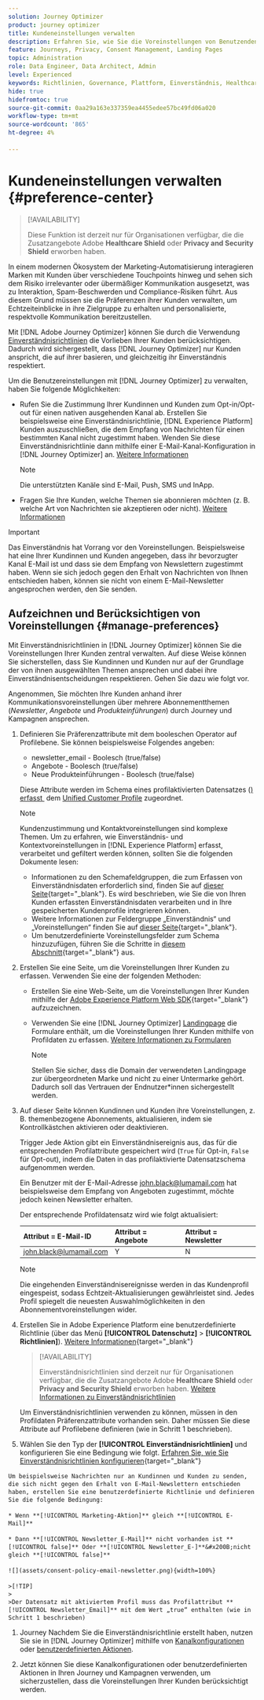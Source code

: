 ```yaml
---
solution: Journey Optimizer
product: journey optimizer
title: Kundeneinstellungen verwalten
description: Erfahren Sie, wie Sie die Voreinstellungen von Benutzenden mithilfe von Einverständnisrichtlinien verwalten
feature: Journeys, Privacy, Consent Management, Landing Pages
topic: Administration
role: Data Engineer, Data Architect, Admin
level: Experienced
keywords: Richtlinien, Governance, Plattform, Einverständnis, Healthcare Shield
hide: true
hidefromtoc: true
source-git-commit: 0aa29a163e337359ea4455edee57bc49fd06a020
workflow-type: tm+mt
source-wordcount: '865'
ht-degree: 4%

---
```


# Kundeneinstellungen verwalten {#preference-center}

>[!AVAILABILITY]
>
>Diese Funktion ist derzeit nur für Organisationen verfügbar, die die Zusatzangebote Adobe **Healthcare Shield** oder **Privacy and Security Shield** erworben haben.

In einem modernen Ökosystem der Marketing-Automatisierung interagieren Marken mit Kunden über verschiedene Touchpoints hinweg und sehen sich dem Risiko irrelevanter oder übermäßiger Kommunikation ausgesetzt, was zu Interaktion, Spam-Beschwerden und Compliance-Risiken führt. Aus diesem Grund müssen sie die Präferenzen ihrer Kunden verwalten, um Echtzeiteinblicke in ihre Zielgruppe zu erhalten und personalisierte, respektvolle Kommunikation bereitzustellen.

Mit [!DNL Adobe Journey Optimizer] können Sie durch die Verwendung [Einverständnisrichtlinien](consent.md) die Vorlieben Ihrer Kunden berücksichtigen<!-- in terms of **channels** and **topics**-->. Dadurch wird sichergestellt, dass [!DNL Journey Optimizer] nur Kunden anspricht, die auf ihrer <!-- their preferred channels and on the subscription topics--> basieren, und gleichzeitig ihr Einverständnis respektiert.

Um die Benutzereinstellungen mit [!DNL Journey Optimizer] zu verwalten, haben Sie folgende Möglichkeiten:

* Rufen Sie die Zustimmung Ihrer Kundinnen und Kunden zum Opt-in/Opt-out für einen nativen ausgehenden Kanal ab. Erstellen Sie beispielsweise eine Einverständnisrichtlinie, [!DNL Experience Platform] Kunden auszuschließen, die dem Empfang von Nachrichten für einen bestimmten Kanal nicht zugestimmt haben. Wenden Sie diese Einverständnisrichtlinie dann mithilfe einer E-Mail-Kanal-Konfiguration in [!DNL Journey Optimizer] an. [Weitere Informationen](consent.md#surface-marketing-actions)

  >[!NOTE]
  >
  >Die unterstützten Kanäle sind E-Mail, Push, SMS und InApp.<!--To check-->

* Fragen Sie Ihre Kunden, welche Themen sie abonnieren möchten (z. B. welche Art von Nachrichten sie akzeptieren oder nicht). [Weitere Informationen](#manage-preferences)

>[!IMPORTANT]
>
>Das Einverständnis hat Vorrang vor den Voreinstellungen. Beispielsweise hat eine Ihrer Kundinnen und Kunden angegeben, dass ihr bevorzugter Kanal E-Mail ist und dass sie dem Empfang von Newslettern zugestimmt haben<!-- they are interested in yoga-->. Wenn sie sich jedoch gegen den Erhalt von Nachrichten von Ihnen entschieden haben, können sie nicht von einem E-Mail-Newsletter angesprochen werden, den Sie senden<!-- on yoga-->.

## Aufzeichnen und Berücksichtigen von Voreinstellungen {#manage-preferences}

Mit Einverständnisrichtlinien in [!DNL Journey Optimizer] können Sie die Voreinstellungen Ihrer Kunden zentral verwalten. Auf diese Weise können Sie sicherstellen, dass Sie Kundinnen und Kunden nur auf der Grundlage der von ihnen ausgewählten Themen ansprechen und dabei ihre Einverständnisentscheidungen respektieren. Gehen Sie dazu wie folgt vor.

Angenommen, Sie möchten Ihre Kunden anhand ihrer Kommunikationsvoreinstellungen über mehrere Abonnementthemen (*Newsletter*, *Angebote* und *Produkteinführungen*) durch Journey und Kampagnen ansprechen.

1. Definieren Sie Präferenzattribute mit dem booleschen Operator auf Profilebene<!--how??-->. Sie können beispielsweise Folgendes angeben:

   * newsletter_email - Boolesch (true/false)
   * Angebote - Boolesch (true/false)
   * Neue Produkteinführungen - Boolesch (true/false)

   Diese Attribute werden im Schema eines profilaktivierten Datensatzes ([) erfasst &#x200B;](../data/get-started-datasets.md) dem [Unified Customer Profile](../audience/get-started-profiles.md) zugeordnet.

   >[!NOTE]
   >
   >Kundenzustimmung und Kontaktvoreinstellungen sind komplexe Themen. Um zu erfahren, wie Einverständnis- und Kontextvoreinstellungen in [!DNL Experience Platform] erfasst, verarbeitet und gefiltert werden können, sollten Sie die folgenden Dokumente lesen:
   >
   >* Informationen zu den Schemafeldgruppen, die zum Erfassen von Einverständnisdaten erforderlich sind, finden Sie auf [dieser Seite](https://experienceleague.adobe.com/en/docs/experience-platform/landing/governance-privacy-security/consent/adobe/overview){target="_blank"}. Es wird beschrieben, wie Sie die von Ihren Kunden erfassten Einverständnisdaten verarbeiten und in Ihre gespeicherten Kundenprofile integrieren können.
   >* Weitere Informationen zur Feldergruppe „Einverständnis“ und „Voreinstellungen“ finden Sie auf [dieser Seite](https://experienceleague.adobe.com/en/docs/experience-platform/xdm/field-groups/profile/consents#ingest){target="_blank"}.
   >* Um benutzerdefinierte Voreinstellungsfelder zum Schema hinzuzufügen, führen Sie die Schritte in [diesem Abschnitt](https://experienceleague.adobe.com/en/docs/experience-platform/landing/governance-privacy-security/consent/adobe/dataset#custom-consent){target="_blank"} aus.

1. Erstellen Sie eine Seite, um die Voreinstellungen Ihrer Kunden zu erfassen. Verwenden Sie eine der folgenden Methoden:

   * Erstellen Sie eine Web-Seite, um die Voreinstellungen Ihrer Kunden mithilfe der [Adobe Experience Platform Web SDK](https://experienceleague.adobe.com/de/docs/experience-platform/web-sdk/home){target="_blank"} aufzuzeichnen.

   * Verwenden Sie eine [!DNL Journey Optimizer] [Landingpage](../landing-pages/create-lp.md) die Formulare enthält, um die Voreinstellungen Ihrer Kunden mithilfe von Profildaten zu erfassen.  [Weitere Informationen zu Formularen](../landing-pages/lp-forms.md) <!--Forms not released/announced yet - TBC-->

     >[!NOTE]
     >
     >Stellen Sie sicher, dass die Domain der verwendeten Landingpage zur übergeordneten Marke und nicht zu einer Untermarke gehört. Dadurch soll das Vertrauen der Endnutzer*innen sichergestellt werden. <!--Please clarify-->

1. Auf dieser Seite können Kundinnen und Kunden ihre Voreinstellungen, z. B. themenbezogene Abonnements, aktualisieren, indem sie Kontrollkästchen aktivieren oder deaktivieren.

   Trigger Jede Aktion gibt ein Einverständnisereignis aus, das für die entsprechenden Profilattribute gespeichert wird (`True` für Opt-in, `False` für Opt-out), indem die Daten in das profilaktivierte Datensatzschema aufgenommen werden<!-- that contains the corresponding preference fields-->.

   <!--Record your users' preferences through the web page or landing page that you created. The data is saved against the corresponding profile, meaning that the preference data is ingested into a Profile-enabled dataset whose schema contains consent/preference fields.-->

   Ein Benutzer mit der E-Mail-Adresse john.black@lumamail.com hat beispielsweise dem Empfang von Angeboten zugestimmt, möchte jedoch keinen Newsletter erhalten.

   Der entsprechende Profildatensatz wird wie folgt aktualisiert:

   | Attribut = E-Mail-ID | Attribut = Angebote | Attribut = Newsletter |
   |---------|----------|---------|
   | john.black@lumamail.com | Y | N |

   >[!NOTE]
   >
   >Die eingehenden Einverständnisereignisse werden in das Kundenprofil eingespeist, sodass Echtzeit-Aktualisierungen gewährleistet sind. Jedes Profil spiegelt die neuesten Auswahlmöglichkeiten in den Abonnementvoreinstellungen wider.

1. Erstellen Sie in Adobe Experience Platform eine benutzerdefinierte Richtlinie (über das Menü **[!UICONTROL Datenschutz]** > **[!UICONTROL Richtlinien]**). [Weitere Informationen](https://experienceleague.adobe.com/docs/experience-platform/data-governance/policies/user-guide.html?lang=de#create-policy){target="_blank"}

   >[!AVAILABILITY]
   >
   >Einverständnisrichtlinien sind derzeit nur für Organisationen verfügbar, die die Zusatzangebote Adobe **Healthcare Shield** oder **Privacy and Security Shield** erworben haben. [Weitere Informationen zu Einverständnisrichtlinien](consent.md)

   Um Einverständnisrichtlinien verwenden zu können, müssen in den Profildaten Präferenzattribute vorhanden sein. Daher müssen Sie diese Attribute auf Profilebene definieren (wie in Schritt 1 beschrieben).

1. Wählen Sie den Typ der **[!UICONTROL Einverständnisrichtlinien]** und konfigurieren Sie eine Bedingung wie folgt. [Erfahren Sie, wie Sie Einverständnisrichtlinien konfigurieren](https://experienceleague.adobe.com/docs/experience-platform/data-governance/policies/user-guide.html?lang=de#consent-policy){target="_blank"}

<!--Consent policies are comprised of two logical components:

* **If**: The condition that will trigger the policy check, based on a certain marketing action (email, SMS, push, custom action, etc.) being performed, the presence of certain data usage labels, or a combination of the two.

* **Then**: The consent attribute must be present for a profile to be included in the action that triggered the policy. More than one field can also be selected.-->

    Um beispielsweise Nachrichten nur an Kundinnen und Kunden zu senden, die sich nicht gegen den Erhalt von E-Mail-Newslettern entschieden haben, erstellen Sie eine benutzerdefinierte Richtlinie und definieren Sie die folgende Bedingung:
    
    * Wenn **[!UICONTROL Marketing-Aktion]** gleich **[!UICONTROL E-Mail]**
    
    * Dann **[!UICONTROL Newsletter_E-Mail]** nicht vorhanden ist **[!UICONTROL false]** Oder **[!UICONTROL Newsletter_E-]**&#x200B;nicht gleich **[!UICONTROL false]**
    
    ![](assets/consent-policy-email-newsletter.png){width=100%}
    
    >[!TIP]
    >
    >Der Datensatz mit aktiviertem Profil muss das Profilattribut **[!UICONTROL Newsletter_Email]** mit dem Wert „true“ enthalten (wie in Schritt 1 beschrieben)

1. Journey Nachdem Sie die Einverständnisrichtlinie erstellt haben, nutzen Sie sie in [!DNL Journey Optimizer] mithilfe von [Kanalkonfigurationen](consent.md#surface-marketing-actions) oder [benutzerdefinierten Aktionen](consent.md#journey-custom-actions).

1. Jetzt können Sie diese Kanalkonfigurationen oder benutzerdefinierten Aktionen in Ihren Journey und Kampagnen verwenden, um sicherzustellen, dass die Voreinstellungen Ihrer <!--targeted--> Kunden berücksichtigt werden.
